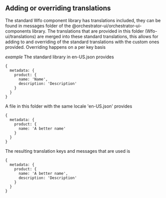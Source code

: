 ## Adding or overriding translations

The standard Wfo component library has translations included, they can be found in messages folder of the @orchestrator-ui/orchestrator-ui-components library. The translations that are provided in this folder (Wfo-ui/translations) are merged into these standard translations, this allows for adding to and overriding of the standard translations with the custom ones provided.
Overriding happens on a per key basis

_example_
The standard library in en-US.json provides

```
{
  metadata: {
    product: {
      name: 'Name',
      description: 'Description'
    }
  }
}
```

A file in this folder with the same locale 'en-US.json' provides

```
{
  metadata: {
    product: {
      name: 'A better name'
    }
  }
}

```

The resulting translation keys and messages that are used is

```
{
  metadata: {
    product: {
      name: 'A better name',
      description: 'Description'
    }
  }
}
```
